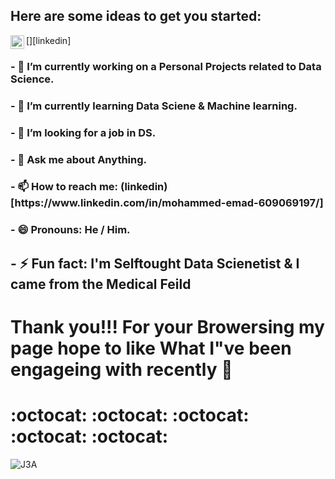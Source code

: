  <h2>Here are some ideas to get you started:</h2> 
[<img align="left" alt="codeSTACKr | LinkedIn" width="22px" src="https://cdn.jsdelivr.net/npm/simple-icons@v3/icons/linkedin.svg" />][linkedin]

<h3>- 🔭 I’m currently working on a Personal Projects related to Data Science.</h3>

<h3>- 🌱 I’m currently learning Data Sciene & Machine learning.</h3>

<h3>- 👯 I’m looking for a job in DS.</h3>

<h3>- 💬 Ask me about Anything.</h3>

<h3>- 📫 How to reach me: (linkedin)[https://www.linkedin.com/in/mohammed-emad-609069197/]</h3>

<h3>- 😄 Pronouns: He / Him.</h3>

<h2>- ⚡ Fun fact: I'm Selftought Data Scienetist & I came from the Medical Feild</h2>

<h1>Thank you!!! For your Browersing my page hope to like What I"ve been engageing with recently  👋 <h1>:octocat: :octocat: :octocat: :octocat: :octocat:</h1></h1>

![J3A](https://user-images.githubusercontent.com/38521101/129072139-4e0ac36d-2a5b-43ee-af80-9cab0683cc1a.gif)

